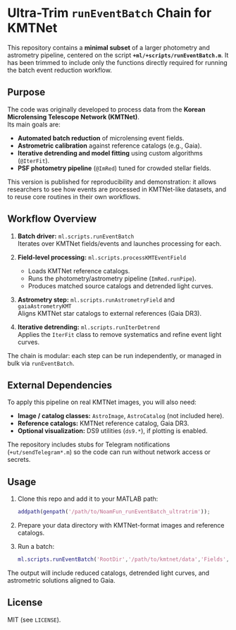 # Ultra-Trim `runEventBatch` Chain for KMTNet

This repository contains a **minimal subset** of a larger photometry and astrometry pipeline, centered on the script **`+ml/+scripts/runEventBatch.m`**. It has been trimmed to include only the functions directly required for running the batch event reduction workflow.

## Purpose

The code was originally developed to process data from the **Korean Microlensing Telescope Network (KMTNet)**.  
Its main goals are:

- **Automated batch reduction** of microlensing event fields.  
- **Astrometric calibration** against reference catalogs (e.g., Gaia).  
- **Iterative detrending and model fitting** using custom algorithms (`@IterFit`).  
- **PSF photometry pipeline** (`@ImRed`) tuned for crowded stellar fields.  

This version is published for reproducibility and demonstration: it allows researchers to see how events are processed in KMTNet-like datasets, and to reuse core routines in their own workflows.

## Workflow Overview

1. **Batch driver:** `ml.scripts.runEventBatch`  
   Iterates over KMTNet fields/events and launches processing for each.

2. **Field-level processing:** `ml.scripts.processKMTEventField`  
   - Loads KMTNet reference catalogs.  
   - Runs the photometry/astrometry pipeline (`ImRed.runPipe`).  
   - Produces matched source catalogs and detrended light curves.

3. **Astrometry step:** `ml.scripts.runAstrometryField` and `gaiaAstrometryKMT`  
   Aligns KMTNet star catalogs to external references (Gaia DR3).

4. **Iterative detrending:** `ml.scripts.runIterDetrend`  
   Applies the `IterFit` class to remove systematics and refine event light curves.

The chain is modular: each step can be run independently, or managed in bulk via `runEventBatch`.

## External Dependencies

To apply this pipeline on real KMTNet images, you will also need:
- **Image / catalog classes:** `AstroImage`, `AstroCatalog` (not included here).  
- **Reference catalogs:** KMTNet reference catalog, Gaia DR3.  
- **Optional visualization:** DS9 utilities (`ds9.*`), if plotting is enabled.

The repository includes stubs for Telegram notifications (`+ut/sendTelegram*.m`) so the code can run without network access or secrets.

## Usage

1. Clone this repo and add it to your MATLAB path:
   ```matlab
   addpath(genpath('/path/to/NoamFun_runEventBatch_ultratrim'));
   ```

2. Prepare your data directory with KMTNet-format images and reference catalogs.

3. Run a batch:
   ```matlab
   ml.scripts.runEventBatch('RootDir','/path/to/kmtnet/data','Fields',{'BLG01'});
   ```

The output will include reduced catalogs, detrended light curves, and astrometric solutions aligned to Gaia.

## License

MIT (see `LICENSE`).
